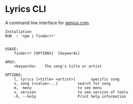 # Lyrics CLI

A command line interface for [genius.com](https://genius.com/).

```
Installation
RUN  : 'npm i finderrr' 
```
```

USAGE:
    finderrr [OPTIONS]  [keywords]

ARGS:
    <keywords>    The song's title or artist

OPTIONS:
    l, lyrics [<title> <artist>]       specific song
    s, song [<value>...]         search for song
    m,  menu                     to see menu
    v, version                   to see version of tools
    -h, --help                   Print help information
```
